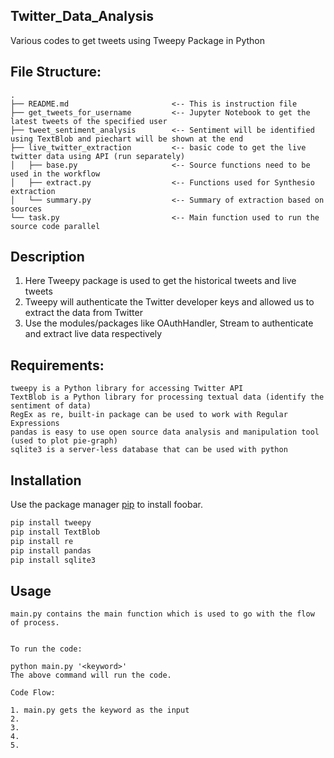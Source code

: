 ## Twitter_Data_Analysis
Various codes to get tweets using Tweepy Package in Python

## File Structure:

```
.
├── README.md                       <-- This is instruction file
├── get_tweets_for_username         <-- Jupyter Notebook to get the latest tweets of the specified user
├── tweet_sentiment_analysis        <-- Sentiment will be identified using TextBlob and piechart will be shown at the end
├── live_twitter_extraction         <-- basic code to get the live twitter data using API (run separately)
│   ├── base.py                     <-- Source functions need to be used in the workflow
│   ├── extract.py                  <-- Functions used for Synthesio extraction
│   └── summary.py                  <-- Summary of extraction based on sources
└── task.py                         <-- Main function used to run the source code parallel
```
## Description
1. Here Tweepy package is used to get the historical tweets and live tweets
2. Tweepy will authenticate the Twitter developer keys and allowed us to extract the data from Twitter
3. Use the modules/packages like OAuthHandler, Stream to authenticate and extract live data respectively

## Requirements:

```
tweepy is a Python library for accessing Twitter API
TextBlob is a Python library for processing textual data (identify the sentiment of data)
RegEx as re, built-in package can be used to work with Regular Expressions
pandas is easy to use open source data analysis and manipulation tool (used to plot pie-graph)
sqlite3 is a server-less database that can be used with python
```

## Installation

Use the package manager [pip](https://pip.pypa.io/en/stable/) to install foobar.

```bash
pip install tweepy
pip install TextBlob
pip install re
pip install pandas
pip install sqlite3
```

## Usage

```
main.py contains the main function which is used to go with the flow of process.


To run the code:

python main.py '<keyword>'
The above command will run the code.

Code Flow:

1. main.py gets the keyword as the input
2. 
3. 
4. 
5. 
```
